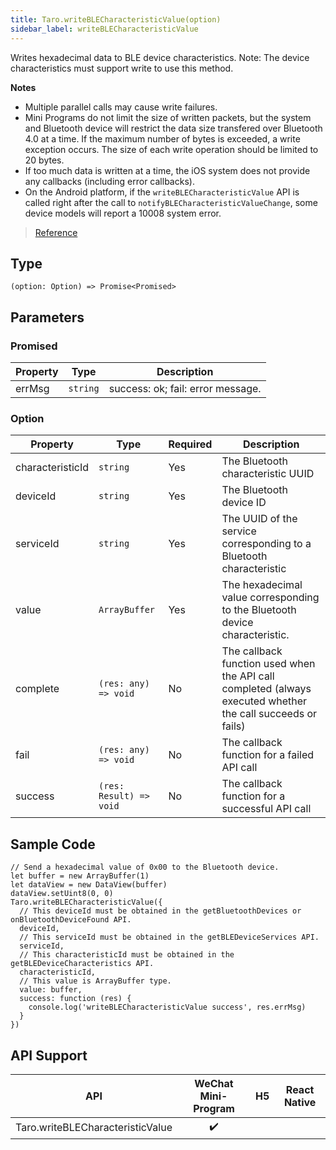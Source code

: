 ```yaml
---
title: Taro.writeBLECharacteristicValue(option)
sidebar_label: writeBLECharacteristicValue
---
```


Writes hexadecimal data to BLE device characteristics. Note: The device characteristics must support write to use this method.

**Notes**

- Multiple parallel calls may cause write failures.
- Mini Programs do not limit the size of written packets, but the system and Bluetooth device will restrict the data size transfered over Bluetooth 4.0 at a time. If the maximum number of bytes is exceeded, a write exception occurs. The size of each write operation should be limited to 20 bytes.
- If too much data is written at a time, the iOS system does not provide any callbacks (including error callbacks).
- On the Android platform, if the `writeBLECharacteristicValue` API is called right after the call to `notifyBLECharacteristicValueChange`, some device models will report a 10008 system error.


> [Reference](https://developers.weixin.qq.com/miniprogram/en/dev/api/device/bluetooth-ble/wx.writeBLECharacteristicValue.html)

## Type

```tsx
(option: Option) => Promise<Promised>
```

## Parameters

### Promised

<table>
  <thead>
    <tr>
      <th>Property</th>
      <th>Type</th>
      <th>Description</th>
    </tr>
  </thead>
  <tbody>
    <tr>
      <td>errMsg</td>
      <td><code>string</code></td>
      <td>success: ok; fail: error message.</td>
    </tr>
  </tbody>
</table>

### Option

<table>
  <thead>
    <tr>
      <th>Property</th>
      <th>Type</th>
      <th style={{ textAlign: "center"}}>Required</th>
      <th>Description</th>
    </tr>
  </thead>
  <tbody>
    <tr>
      <td>characteristicId</td>
      <td><code>string</code></td>
      <td style={{ textAlign: "center"}}>Yes</td>
      <td>The Bluetooth characteristic UUID</td>
    </tr>
    <tr>
      <td>deviceId</td>
      <td><code>string</code></td>
      <td style={{ textAlign: "center"}}>Yes</td>
      <td>The Bluetooth device ID</td>
    </tr>
    <tr>
      <td>serviceId</td>
      <td><code>string</code></td>
      <td style={{ textAlign: "center"}}>Yes</td>
      <td>The UUID of the service corresponding to a Bluetooth characteristic</td>
    </tr>
    <tr>
      <td>value</td>
      <td><code>ArrayBuffer</code></td>
      <td style={{ textAlign: "center"}}>Yes</td>
      <td>The hexadecimal value corresponding to the Bluetooth device characteristic.</td>
    </tr>
    <tr>
      <td>complete</td>
      <td><code>(res: any) =&gt; void</code></td>
      <td style={{ textAlign: "center"}}>No</td>
      <td>The callback function used when the API call completed (always executed whether the call succeeds or fails)</td>
    </tr>
    <tr>
      <td>fail</td>
      <td><code>(res: any) =&gt; void</code></td>
      <td style={{ textAlign: "center"}}>No</td>
      <td>The callback function for a failed API call</td>
    </tr>
    <tr>
      <td>success</td>
      <td><code>(res: Result) =&gt; void</code></td>
      <td style={{ textAlign: "center"}}>No</td>
      <td>The callback function for a successful API call</td>
    </tr>
  </tbody>
</table>

## Sample Code

```tsx
// Send a hexadecimal value of 0x00 to the Bluetooth device.
let buffer = new ArrayBuffer(1)
let dataView = new DataView(buffer)
dataView.setUint8(0, 0)
Taro.writeBLECharacteristicValue({
  // This deviceId must be obtained in the getBluetoothDevices or onBluetoothDeviceFound API.
  deviceId,
  // This serviceId must be obtained in the getBLEDeviceServices API.
  serviceId,
  // This characteristicId must be obtained in the getBLEDeviceCharacteristics API.
  characteristicId,
  // This value is ArrayBuffer type.
  value: buffer,
  success: function (res) {
    console.log('writeBLECharacteristicValue success', res.errMsg)
  }
})
```

## API Support

| API | WeChat Mini-Program | H5 | React Native |
| :---: | :---: | :---: | :---: |
| Taro.writeBLECharacteristicValue | ✔️ |  |  |
